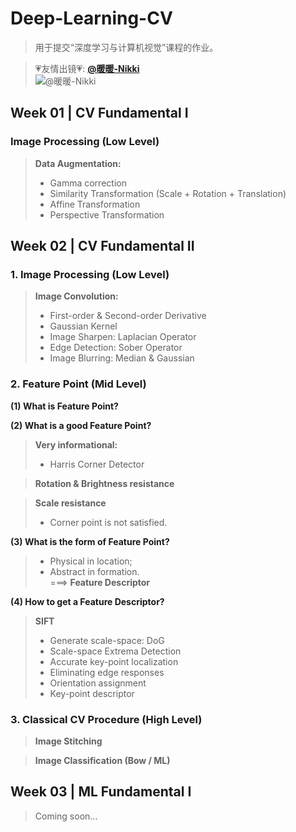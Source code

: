 # Deep-Learning-CV
>用于提交“深度学习与计算机视觉”课程的作业。

>💗友情出镜💗: [**@暖暖-Nikki**](https://weibo.com/u/6775494073?is_all=1)  
![@暖暖-Nikki](https://wx4.sinaimg.cn/mw690/007oxhwtgy1g1t1yc3q1nj31dq0rse82.jpg)

## Week 01 | CV Fundamental I
### Image Processing (Low Level)
>**Data Augmentation:**
>* Gamma correction
>* Similarity Transformation (Scale + Rotation + Translation)
>* Affine Transformation
>* Perspective Transformation

## Week 02 | CV Fundamental II
### 1. Image Processing (Low Level)
>**Image Convolution:**
>* First-order & Second-order Derivative
>* Gaussian Kernel
>* Image Sharpen: Laplacian Operator
>* Edge Detection: Sober Operator
>* Image Blurring: Median & Gaussian
### 2. Feature Point (Mid Level)
**(1) What is Feature Point?**  

**(2) What is a good Feature Point?**
>**Very informational:**
>* Harris Corner Detector  

>**Rotation & Brightness resistance**

>**Scale resistance**
>* Corner point is not satisfied.

**(3) What is the form of Feature Point?**
>* Physical in location;
>* Abstract in formation.  
>===> **Feature Descriptor** 
     

**(4) How to get a Feature Descriptor?**
>**SIFT**
>* Generate scale-space: DoG
>* Scale-space Extrema Detection
>* Accurate key-point localization
>* Eliminating edge responses
>* Orientation assignment
>* Key-point descriptor

### 3. Classical CV Procedure (High Level)
>**Image Stitching**

>**Image Classification (Bow / ML)**

## Week 03 | ML Fundamental I
> Coming soon...
